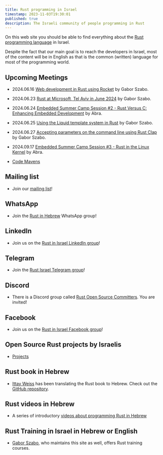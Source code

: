 ```yaml
---
title: Rust programming in Israel
timestamp: 2023-11-03T19:30:01
published: true
description: The Israeli community of people programming in Rust
---
```




On this web site you should be able to find everything about the [Rust programming language](https://www.rust-lang.org/) in Israel.

Despite the fact that our main goal is to reach the developers in Israel, most of the content will be in English
as that is the common (written) language for most of the programming world.

## Upcoming Meetings

* 2024.06.16 [Web development in Rust using Rocket](https://www.meetup.com/code-mavens/events/301294669/) by Gabor Szabo.
* 2024.06.23 [Rust at Microsoft, Tel Aviv in June 2024](https://www.meetup.com/code-mavens/events/301170994/) by Gabor Szabo.
* 2024.06.24 [Embedded Summer Camp Session #2 - Rust Versus C: Enhancing Embedded Development](https://www.meetup.com/abra-rnd-solutions/events/300733104/) by Abra.
* 2024.06.25 [Using the Liquid template system in Rust](https://www.meetup.com/code-mavens/events/301487547/) by Gabor Szabo.
* 2024.06.27 [Accepting parameters on the command line using Rust Clap](https://www.meetup.com/code-mavens/events/301506015/) by Gabor Szabo.
* 2024.09.17 [Embedded Summer Camp Session #3 - Rust in the Linux Kernel](https://www.meetup.com/abra-rnd-solutions/events/300733258/) by Abra.

* [Code Mavens](/code-mavens)

<!--

## In person and online meetings

* See the [meetings](/meetings) page

-->


## Mailing list

* Join our [mailing list](/mailing-list)!

## WhatsApp

* Join the [Rust in Hebrew](https://chat.whatsapp.com/GSDu36xgHTTKFlwsoO2CI5) WhatsApp group!

## LinkedIn

* Join us on the [Rust in Israel LinkedIn group](https://www.linkedin.com/groups/12915149/)!

## Telegram

* Join the [Rust Israel Telegram group](https://t.me/rustlang_il)!

## Discord

* There is a Discord group called [Rust Open Source Committers](https://discord.com/channels/1027509789774839818/1027509790928273470). You are invited!

## Facebook

* Join us on the [Rust in Israel Facebook group](https://www.facebook.com/groups/israelrust/)!

## Open Source Rust projects by Israelis

* [Projects](/projects)

## Rust book in Hebrew

* [Ittay Weiss](https://github.com/IttayWeiss/) has been translating the Rust book to Hebrew. Check out the [GitHub repository](https://github.com/IttayWeiss/rustbook-heb).

## Rust videos in Hebrew

* A series of introductory [videos about programming Rust in Hebrew](https://he.code-maven.com/rust)


## Rust Training in Israel in Hebrew or English

* [Gabor Szabo](https://szabgab.com/), who maintains this site as well, offers Rust training courses.

